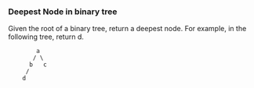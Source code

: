 ### Deepest Node in binary tree
Given the root of a binary tree, return a deepest node. For example, in the following tree, return d.

			a
  		   / \
  		  b   c
  		 /
		d

